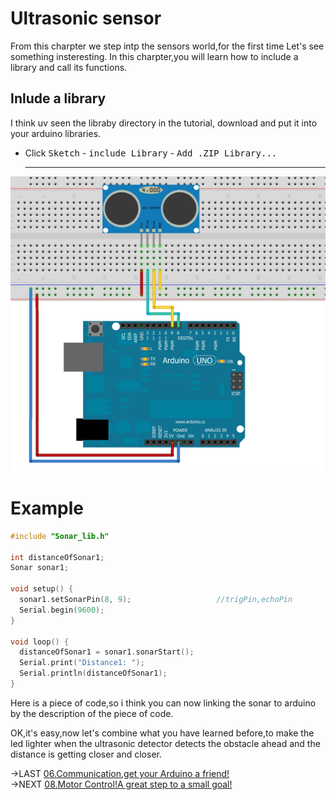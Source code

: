 # Ultrasonic sensor
From this charpter we step intp the sensors world,for the first time Let's see something insteresting.
In this charpter,you will learn how to include a library and call its functions.  

## Inlude a library
I think uv seen the libraby directory in the tutorial, download and put it into your arduino libraries.  
- Click <kbd>Sketch</kbd> - <kbd>include Library</kbd> - <kbd>Add .ZIP Library...</kbd>

  -------------------------- 
<img src="pics/demoPics/HC-SR04-3.png">  

# Example
```C++
#include "Sonar_lib.h"

int distanceOfSonar1;
Sonar sonar1;

void setup() {
  sonar1.setSonarPin(8, 9);                   //trigPin,echoPin
  Serial.begin(9600);
}

void loop() {
  distanceOfSonar1 = sonar1.sonarStart();
  Serial.print("Distance1: ");
  Serial.println(distanceOfSonar1);
}
```
  
 Here is a piece of code,so i think you can now linking the sonar to arduino by the description of the piece of code.  
   
   

  
  
OK,it's easy,now let's combine what you have learned before,to make the led lighter when the ultrasonic detector detects the obstacle ahead and the distance is getting closer and closer.

->LAST [06.Communication,get your Arduino a friend!](/06.Communication,get%20your%20Arduino%20a%20friend!.md)  
->NEXT [08.Motor Control!A great step to a small goal!](/08.Motor%20Control!A%20great%20step%20to%20a%20small%20goal!.md)
